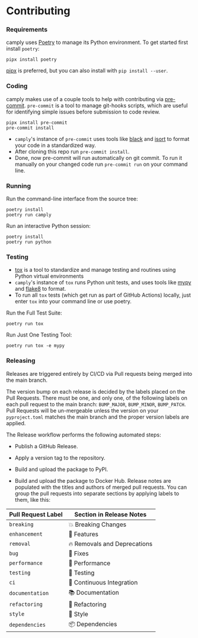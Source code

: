 # Contributing

### Requirements

camply uses [Poetry] to  manage its Python environment.
To get started first install `poetry`:

```shell
pipx install poetry
```

[pipx] is preferred, but you can also install with `pip install --user`.

### Coding

camply makes use of a couple tools to help with contributing via
[pre-commit]. `pre-commit` is a tool to manage git-hooks scripts, which are useful
  for identifying simple issues before submission to code review.

```shell
pipx install pre-commit
pre-commit install
```

- `camply`'s instance of `pre-commit` uses tools like [black](https://github.com/psf/black)
  and
  [isort](https://pycqa.github.io/isort/) to format your code in a standardized way.
- After cloning this repo run `pre-commit install`.
- Done, now pre-commit will run automatically on git commit. To run it manually on your changed
  code run `pre-commit run` on your command line.


### Running

Run the command-line interface from the source tree:

```shell
poetry install
poetry run camply
```

Run an interactive Python session:

```shell
poetry install
poetry run python
```

### Testing

- [tox](https://tox.wiki/en/latest/) is a tool to standardize and manage testing and routines
  using Python virtual environments
- `camply`'s instance of `tox` runs Python unit tests, and uses tools like
  [mypy](https://github.com/python/mypy) and [flake8](https://flake8.pycqa.org/en/latest/pre) to
  format.
- To run all `tox` tests (which get run as part of GitHub Actions) locally, just enter `tox`
  into your command line or use poetry.

Run the Full Test Suite:

```tox
poetry run tox
```

Run Just One Testing Tool:

```shell
poetry run tox -e mypy
```

### Releasing

Releases are triggered entirely by CI/CD via Pull requests being merged into
the main branch.

The version bump on each release is decided by the labels placed on the Pull Requests.
There must be one, and only one, of the following labels on each pull request to the main branch:
`BUMP_MAJOR`, `BUMP_MINOR`, `BUMP_PATCH`. Pull Requests will be un-mergeable unless the version on
your `pyproject.toml` matches the main branch and the proper version labels are applied.

The Release workflow performs the following automated steps:

- Publish a GitHub Release.
- Apply a version tag to the repository.
- Build and upload the package to PyPI.

- Build and upload the package to Docker Hub.
Release notes are populated with the titles and authors of merged pull requests.
You can group the pull requests into separate sections
by applying labels to them, like this:

<!-- table-release-drafter-sections-begin -->

| Pull Request Label | Section in Release Notes     |
| ------------------ | ---------------------------- |
| `breaking`         | 💥 Breaking Changes          |
| `enhancement`      | 🚀 Features                  |
| `removal`          | 🔥 Removals and Deprecations |
| `bug`              | 🐞 Fixes                     |
| `performance`      | 🐎 Performance               |
| `testing`          | 🚨 Testing                   |
| `ci`               | 👷 Continuous Integration    |
| `documentation`    | 📚 Documentation             |
| `refactoring`      | 🔨 Refactoring               |
| `style`            | 💄 Style                     |
| `dependencies`     | 📦 Dependencies              |

<!-- table-release-drafter-sections-end -->

[codecov]: https://codecov.io/
[cookiecutter]: https://github.com/audreyr/cookiecutter
[github]: https://github.com/
[install-poetry.py]: https://raw.githubusercontent.com/python-poetry/poetry/master/install-poetry.py
[nox]: https://nox.thea.codes/
[nox-poetry]: https://nox-poetry.readthedocs.io/
[pipx]: https://pipxproject.github.io/pipx/
[poetry]: https://python-poetry.org/
[poetry version]: https://python-poetry.org/docs/cli/#version
[pyenv]: https://github.com/pyenv/pyenv
[pypi]: https://pypi.org/
[read the docs]: https://readthedocs.org/
[testpypi]: https://test.pypi.org/
[pre-commit]: https://pre-commit.com/
